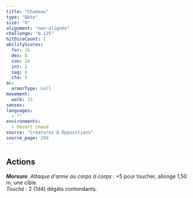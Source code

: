 ```yaml
---
title: "Chameau"
type: "Bête"
size: "G"
alignment: "non-alignée"
challenge: "0.125"
hitDiceCount: 2
abilityScores:
  for: 16
  dex: 8
  con: 14
  int: 2
  sag: 8
  cha: 5
ac: 
  armorType: null
movement: 
  walk: 15
senses: 
languages: 
  - ""
environments:
  - Désert chaud
source: "Créatures & Oppositions"
source_page: 299
---
```

## Actions
_**Morsure**_. _Attaque d'arme au corps à corps_ : +5 pour toucher, allonge 1,50 m, une cible.  
_Touché_ : 2 (1d4) dégâts contondants.
